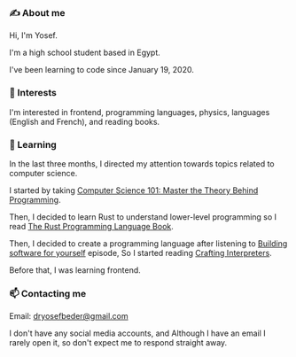 ### ✍️ About me
Hi, I'm Yosef.

I'm a high school student based in Egypt.

I've been learning to code since January 19, 2020.

### 👀 Interests
I'm interested in frontend, programming languages, physics, languages (English and French), and reading books.

### 🌱 Learning
In the last three months, I directed my attention towards topics related to computer science.

I started by taking [Computer Science 101: Master the Theory Behind Programming](https://www.udemy.com/course/computer-science-101-master-the-theory-behind-programming/).

Then, I decided to learn Rust to understand lower-level programming so I read [The Rust Programming Language Book](https://doc.rust-lang.org/book/).

Then, I decided to create a programming language after listening to [Building software for yourself](https://changelog.com/podcast/455) episode, So I started reading [Crafting Interpreters](http://www.craftinginterpreters.com/).

Before that, I was learning frontend.

### 📫 Contacting me
Email: [dryosefbeder@gmail.com](mailto:dryosefbeder@gmail.com)

I don't have any social media accounts, and Although I have an email I rarely open it, so don't expect me to respond straight away.

